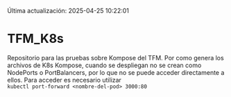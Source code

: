 Última actualización: 2025-04-25 10:22:01

# TFM_K8s
Repositorio para las pruebas sobre Kompose del TFM.
Por como genera los archivos de K8s Kompose, cuando se despliegan no se crean como NodePorts o PortBalancers, por lo que no se puede acceder directamente a ellos. Para acceder es necesario utilizar  
`kubectl port-forward <nombre-del-pod> 3000:80`



